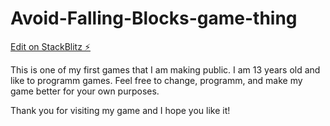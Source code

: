 # Avoid-Falling-Blocks-game-thing

[Edit on StackBlitz ⚡️](https://stackblitz.com/edit/js-qebvxp)

This is one of my first games that I am making public. I am 13 years old and like to programm games.
Feel free to change, programm, and make my game better for your own purposes.

Thank you for visiting my game and I hope you like it!